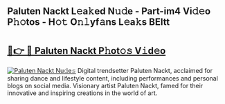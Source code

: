 ## Paluten Nackt L𝚎a𝚔ed N𝚞𝚍e - Part-im4 Vi𝚍𝚎o P𝚑𝚘tos - H𝚘𝚝 O𝚗𝚕yf𝚊ns L𝚎a𝚔s BEltt

# <h2><a href="http://kfdo68.oniu.top/?m=Paluten+Nackt">🔗👉 🔴 Paluten Nackt P𝚑ot𝚘𝚜 V𝚒d𝚎o</a></h2>

[![Paluten Nackt Nu𝚍e𝚜](https://i.imgur.com/0qMVB7G.gif)](http://kfdo68.oniu.top/?m=Paluten+Nackt)
Digital trendsetter Paluten Nackt, acclaimed for sharing dance and lifestyle content, including performances and personal blogs on social media. Visionary artist Paluten Nackt, famed for their innovative and inspiring creations in the world of art.  
